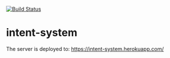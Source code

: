 [![Build Status](https://travis-ci.com/visdesignlab/intent-system.svg?branch=master)](https://travis-ci.com/visdesignlab/intent-system)

# intent-system

The server is deployed to: https://intent-system.herokuapp.com/

